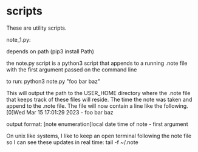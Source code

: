 # scripts
These are utility scripts.  

note_1.py:

depends on path (pip3 install Path)

the note.py script is a python3 script that appends to a running .note file with the first argument passed on the command line

to run:
python3 note.py "foo bar baz"

This will output the path to the USER_HOME directory where the .note file that keeps track of these files will reside.
The time the note was taken and append to the .note file.
The file will now contain a line like the following.
[0]Wed Mar 15 17:01:29 2023 - foo bar baz

output format:
[note enumeration]local date time of note - first argument

On unix like systems, I like to keep an open terminal following the note file so I can see these updates in real time:
tail -f ~/.note

